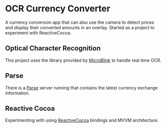 # OCR Currency Converter
A currency conversion app that can also use the camera to detect prices and display their converted amounts in an overlay. Started as a project to experiment with ReactiveCocoa.

## Optical Character Recognition
This project uses the library provided by [MicroBlink](https://microblink.com/ocr) to handle real time OCR.

## Parse
There is a [Parse](https://parse.com) server running that contains the latest currency exchange information.

## Reactive Cocoa
Experimenting with using [ReactiveCocoa](http://www.sprynthesis.com/2014/12/06/reactivecocoa-mvvm-introduction/) bindings and MVVM architecture.